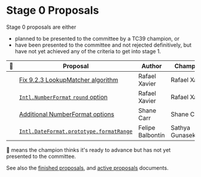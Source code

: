 # Stage 0 Proposals

Stage 0 proposals are either

* planned to be presented to the committee by a TC39 champion, or
* have been presented to the committee and not rejected definitively, but have not yet achieved any of the criteria to get into stage 1.

| :rocket: | Proposal                                                             | Author           | Champion           |
| -------- | -------------------------------------------------------------------- | ---------------- | ------------------ |
|          | [Fix 9.2.3 LookupMatcher algorithm][]                                | Rafael Xavier    | Rafael Xavier      |
|          | [`Intl.NumberFormat` `round` option][intl.numberformat round option] | Rafael Xavier    | Rafael Xavier      |
|          | [Additional NumberFormat options][numberformat options]              | Shane Carr       | Shane Carr         |
|          | [`Intl.DateFormat.prototype.formatRange`][formatrange]               | Felipe Balbontín | Sathya Gunasekaran |

🚀 means the champion thinks it's ready to advance but has not yet presented to the committee.

See also the [finished proposals](finished-proposals.md), and [active proposals](README.md) documents.

[fix 9.2.3 lookupmatcher algorithm]: https://github.com/rxaviers/ecma402-fix-lookup-matcher
[intl.numberformat round option]: https://github.com/rxaviers/ecma402-number-format-round-option
[numberformat options]: https://github.com/sffc/proposal-unified-intl-numberformat
[formatrange]: https://github.com/fabalbon/proposal-intl-DateTimeFormat-formatRange

